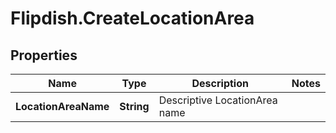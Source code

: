 # Flipdish.CreateLocationArea

## Properties
Name | Type | Description | Notes
------------ | ------------- | ------------- | -------------
**LocationAreaName** | **String** | Descriptive LocationArea name | 


